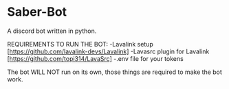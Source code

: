 # Saber-Bot
A discord bot written in python.

REQUIREMENTS TO RUN THE BOT:
-Lavalink setup [https://github.com/lavalink-devs/Lavalink]
-Lavasrc plugin for Lavalink [https://github.com/topi314/LavaSrc]
-.env file for your tokens


The bot WILL NOT run on its own, those things are required to make the bot work.
